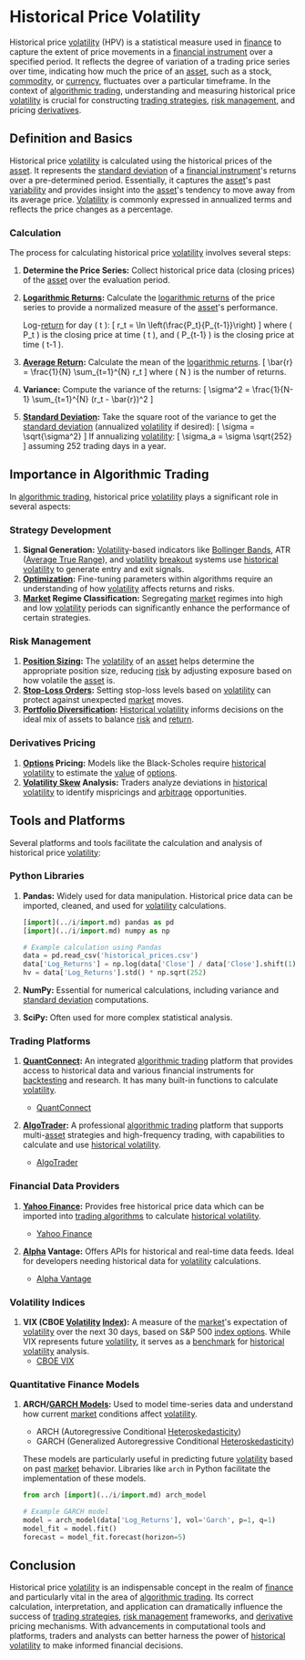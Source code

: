 # Historical Price Volatility

Historical price [volatility](../v/volatility.md) (HPV) is a statistical measure used in [finance](../f/finance.md) to capture the extent of price movements in a [financial instrument](../f/financial_instrument.md) over a specified period. It reflects the degree of variation of a trading price series over time, indicating how much the price of an [asset](../a/asset.md), such as a stock, [commodity](../c/commodity.md), or [currency](../c/currency.md), fluctuates over a particular timeframe. In the context of [algorithmic trading](../a/algorithmic_trading.md), understanding and measuring historical price [volatility](../v/volatility.md) is crucial for constructing [trading strategies](../t/trading_strategies.md), [risk management](../r/risk_management.md), and pricing [derivatives](../d/derivatives.md).

## Definition and Basics

Historical price [volatility](../v/volatility.md) is calculated using the historical prices of the [asset](../a/asset.md). It represents the [standard deviation](../s/standard_deviation.md) of a [financial instrument](../f/financial_instrument.md)'s returns over a pre-determined period. Essentially, it captures the [asset](../a/asset.md)'s past [variability](../v/variability.md) and provides insight into the [asset](../a/asset.md)'s tendency to move away from its average price. [Volatility](../v/volatility.md) is commonly expressed in annualized terms and reflects the price changes as a percentage.

### Calculation

The process for calculating historical price [volatility](../v/volatility.md) involves several steps:

1. **Determine the Price Series:** Collect historical price data (closing prices) of the [asset](../a/asset.md) over the evaluation period.
2. **[Logarithmic Returns](../l/logarithmic_returns.md):** Calculate the [logarithmic returns](../l/logarithmic_returns.md) of the price series to provide a normalized measure of the [asset](../a/asset.md)'s performance.
   
   Log-[return](../r/return.md) for day \( t \):
   \[
   r_t = \ln \left(\frac{P_t}{P_{t-1}}\right)
   \]
   where \( P_t \) is the closing price at time \( t \), and \( P_{t-1} \) is the closing price at time \( t-1 \).

3. **[Average Return](../a/average_return.md):** Calculate the mean of the [logarithmic returns](../l/logarithmic_returns.md).
   \[
   \bar{r} = \frac{1}{N} \sum_{t=1}^{N} r_t
   \]
   where \( N \) is the number of returns.

4. **Variance:** Compute the variance of the returns:
   \[
   \sigma^2 = \frac{1}{N-1} \sum_{t=1}^{N} (r_t - \bar{r})^2
   \]

5. **[Standard Deviation](../s/standard_deviation.md):** Take the square root of the variance to get the [standard deviation](../s/standard_deviation.md) (annualized [volatility](../v/volatility.md) if desired):
   \[
   \sigma = \sqrt{\sigma^2}
   \]
   If annualizing [volatility](../v/volatility.md):
   \[
   \sigma_a = \sigma \sqrt{252}
   \]
   assuming 252 trading days in a year.

## Importance in Algorithmic Trading

In [algorithmic trading](../a/algorithmic_trading.md), historical price [volatility](../v/volatility.md) plays a significant role in several aspects:

### Strategy Development

1. **Signal Generation:** [Volatility](../v/volatility.md)-based indicators like [Bollinger Bands](../b/bollinger_bands.md), ATR ([Average True Range](../a/average_true_range_(atr).md)), and [volatility](../v/volatility.md) [breakout](../b/breakout.md) systems use [historical volatility](../h/historical_volatility.md) to generate entry and exit signals.
2. **[Optimization](../o/optimization.md):** Fine-tuning parameters within algorithms require an understanding of how [volatility](../v/volatility.md) affects returns and risks.
3. **[Market](../m/market.md) Regime Classification:** Segregating [market](../m/market.md) regimes into high and low [volatility](../v/volatility.md) periods can significantly enhance the performance of certain strategies.

### Risk Management

1. **[Position Sizing](../p/position_sizing.md):** The [volatility](../v/volatility.md) of an [asset](../a/asset.md) helps determine the appropriate position size, reducing [risk](../r/risk.md) by adjusting exposure based on how volatile the [asset](../a/asset.md) is.
2. **[Stop-Loss Orders](../s/stop-loss_orders.md):** Setting stop-loss levels based on [volatility](../v/volatility.md) can protect against unexpected [market](../m/market.md) moves.
3. **[Portfolio Diversification](../p/portfolio_diversification.md):** [Historical volatility](../h/historical_volatility.md) informs decisions on the ideal mix of assets to balance [risk](../r/risk.md) and [return](../r/return.md).

### Derivatives Pricing

1. **[Options](../o/options.md) Pricing:** Models like the Black-Scholes require [historical volatility](../h/historical_volatility.md) to estimate the [value](../v/value.md) of [options](../o/options.md).
2. **[Volatility Skew](../v/volatility_skew.md) Analysis:** Traders analyze deviations in [historical volatility](../h/historical_volatility.md) to identify mispricings and [arbitrage](../a/arbitrage.md) opportunities.

## Tools and Platforms

Several platforms and tools facilitate the calculation and analysis of historical price [volatility](../v/volatility.md):

### Python Libraries

1. **Pandas:** Widely used for data manipulation. Historical price data can be imported, cleaned, and used for [volatility](../v/volatility.md) calculations.
   ```python
   [import](../i/import.md) pandas as pd
   [import](../i/import.md) numpy as np

   # Example calculation using Pandas
   data = pd.read_csv('historical_prices.csv')
   data['Log_Returns'] = np.log(data['Close'] / data['Close'].shift(1))
   hv = data['Log_Returns'].std() * np.sqrt(252)
   ```

2. **NumPy:** Essential for numerical calculations, including variance and [standard deviation](../s/standard_deviation.md) computations.

3. **SciPy:** Often used for more complex statistical analysis.

### Trading Platforms

1. **[QuantConnect](../q/quantconnect.md):** An integrated [algorithmic trading](../a/algorithmic_trading.md) platform that provides access to historical data and various financial instruments for [backtesting](../b/backtesting.md) and research. It has many built-in functions to calculate [volatility](../v/volatility.md).
   - [QuantConnect](https://www.quantconnect.com/)

2. **[AlgoTrader](../a/algotrader.md):** A professional [algorithmic trading](../a/algorithmic_trading.md) platform that supports multi-[asset](../a/asset.md) strategies and high-frequency trading, with capabilities to calculate and use [historical volatility](../h/historical_volatility.md).
   - [AlgoTrader](https://www.algotrader.com/)

### Financial Data Providers

1. **[Yahoo Finance](../y/yahoo_finance.md):** Provides free historical price data which can be imported into [trading algorithms](../t/trading_algorithms.md) to calculate [historical volatility](../h/historical_volatility.md).
   - [Yahoo Finance](https://finance.yahoo.com/)

2. **[Alpha](../a/alpha.md) Vantage:** Offers APIs for historical and real-time data feeds. Ideal for developers needing historical data for [volatility](../v/volatility.md) calculations.
   - [Alpha Vantage](https://www.alphavantage.co/)

### Volatility Indices

1. **VIX (CBOE [Volatility](../v/volatility.md) [Index](../i/index.md)):** A measure of the [market](../m/market.md)'s expectation of [volatility](../v/volatility.md) over the next 30 days, based on S&P 500 [index options](../i/index_options.md). While VIX represents future [volatility](../v/volatility.md), it serves as a [benchmark](../b/benchmark.md) for [historical volatility](../h/historical_volatility.md) analysis.
   - [CBOE VIX](http://www.cboe.com/vix)

### Quantitative Finance Models

1. **ARCH/[GARCH Models](../g/garch_models.md):** Used to model time-series data and understand how current [market](../m/market.md) conditions affect [volatility](../v/volatility.md).
   - ARCH (Autoregressive Conditional [Heteroskedasticity](../h/heteroskedasticity.md)) 
   - GARCH (Generalized Autoregressive Conditional [Heteroskedasticity](../h/heteroskedasticity.md))

   These models are particularly useful in predicting future [volatility](../v/volatility.md) based on past [market](../m/market.md) behavior. Libraries like `arch` in Python facilitate the implementation of these models.

   ```python
   from arch [import](../i/import.md) arch_model

   # Example GARCH model
   model = arch_model(data['Log_Returns'], vol='Garch', p=1, q=1)
   model_fit = model.fit()
   forecast = model_fit.forecast(horizon=5)
   ```

## Conclusion

Historical price [volatility](../v/volatility.md) is an indispensable concept in the realm of [finance](../f/finance.md) and particularly vital in the area of [algorithmic trading](../a/algorithmic_trading.md). Its correct calculation, interpretation, and application can dramatically influence the success of [trading strategies](../t/trading_strategies.md), [risk management](../r/risk_management.md) frameworks, and [derivative](../d/derivative.md) pricing mechanisms. With advancements in computational tools and platforms, traders and analysts can better harness the power of [historical volatility](../h/historical_volatility.md) to make informed financial decisions.
